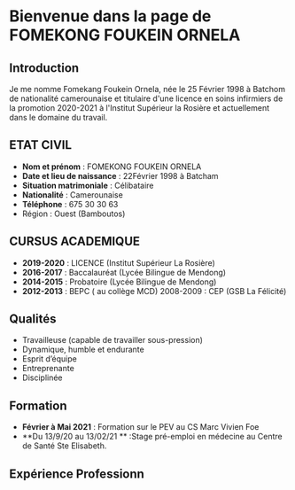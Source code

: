 # Bienvenue dans la page de FOMEKONG FOUKEIN ORNELA

## Introduction

Je me nomme Fomekang Foukein Ornela, née le 25 Février 1998 à Batchom de nationalité camerounaise et titulaire d'une licence en soins infirmiers de la promotion 2020-2021 à l'Institut Supérieur la Rosière et actuellement dans le domaine du travail.

## ETAT CIVIL

* **Nom et prénom** : FOMEKONG FOUKEIN ORNELA 
* **Date et lieu de naissance** : 22Février 1998 à Batcham 
* **Situation matrimoniale** : Célibataire 
* **Nationalité** : Camerounaise 
* **Téléphone** : 675 30 30 63 
* Région : Ouest (Bamboutos)

## CURSUS ACADEMIQUE
* **2019-2020** : LICENCE (Institut Supérieur La Rosière) 
* **2016-2017** : Baccalauréat (Lycée Bilingue de Mendong) 
* **2014-2015** : Probatoire (Lycée Bilingue de Mendong) 
* **2012-2013** : BEPC ( au collège MCD) 2008-2009 : CEP (GSB La Félicité) 

## Qualités
* Travailleuse (capable de travailler sous-pression)
* Dynamique, humble et endurante
* Esprit d’équipe
* Entreprenante
* Disciplinée

## Formation
* **Février à Mai 2021** : Formation sur le PEV au CS Marc Vivien Foe 
*  **Du 13/9/20 au 13/02/21 ** :Stage pré-emploi en médecine au Centre de Santé Ste Elisabeth.
## Expérience Professionn
